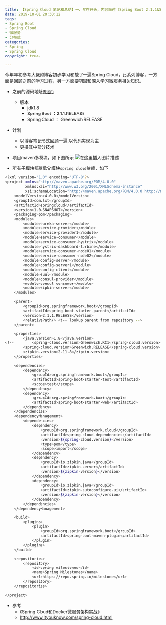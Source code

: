 ```yaml
---
title: 【Spring Cloud 笔记和总结】一、写在开头，内容简述（Spring Boot 2.1.1&Spring Cloud Greenwich.RELEASE）
date: 2019-10-01 20:30:12
tags:
- Spring Boot
- Spring Cloud 
- 微服务
- 分布式
categories:
- Spring
- Spring Cloud 
copyright: true。

---
```


今年年初参考大佬的博客初步学习和敲了一遍Spring Cloud，此系列博客，一方面是回顾之前的学习过程，另一方面要巩固和深入学习微服务相关知识。

<!--more-->

- 之前的源码地址[`传送门`](https://github.com/hdlxt/springcloud)
	- 版本
		- jdk1.8
		- Spring Boot ：2.1.1.RELEASE
		- Spring Cloud ： Greenwich.RELEASE
- 计划
	- 以博客笔记形式回顾一遍,以代码实现为主
	- 更换其中部分技术

- 项目maven多模块，如下图所示
![在这里插入图片描述](https://img-blog.csdnimg.cn/20191122210944629.png?x-oss-process=image/watermark,type_ZmFuZ3poZW5naGVpdGk,shadow_10,text_aHR0cHM6Ly9ibG9nLmNzZG4ubmV0L3FxXzI1MjgzNzA5,size_16,color_FFFFFF,t_70)
- 所有子模块都继承父模块`spring cloud`依赖，如下

```bash
<?xml version="1.0" encoding="UTF-8"?>
<project xmlns="http://maven.apache.org/POM/4.0.0"
         xmlns:xsi="http://www.w3.org/2001/XMLSchema-instance"
         xsi:schemaLocation="http://maven.apache.org/POM/4.0.0 http://maven.apache.org/xsd/maven-4.0.0.xsd">
    <modelVersion>4.0.0</modelVersion>
    <groupId>com.lxt</groupId>
    <artifactId>springcloud</artifactId>
    <version>1.0-SNAPSHOT</version>
    <packaging>pom</packaging>
    <modules>
        <module>eureka-server</module>
        <module>service-provider</module>
        <module>service-provider1</module>
        <module>service-consumer</module>
        <module>service-consumer-hystrix</module>
        <module>hystrix-dashboard-turbine</module>
        <module>service-consumer-node01</module>
        <module>service-consumer-node02</module>
        <module>config-server</module>
        <module>config-server1</module>
        <module>config-client</module>
        <module>zuul</module>
        <module>consul-provider</module>
        <module>consul-consumer</module>
        <module>zipkin-server</module>
    </modules>

    <parent>
        <groupId>org.springframework.boot</groupId>
        <artifactId>spring-boot-starter-parent</artifactId>
        <version>2.1.1.RELEASE</version>
        <relativePath/> <!-- lookup parent from repository -->
    </parent>

    <properties>
        <java.version>1.8</java.version>
<!--        <spring-cloud.version>Greenwich.RC1</spring-cloud.version>-->
        <spring-cloud.version>Greenwich.RELEASE</spring-cloud.version>
        <zipkin-version>2.11.8</zipkin-version>
    </properties>

    <dependencies>
        <dependency>
            <groupId>org.springframework.boot</groupId>
            <artifactId>spring-boot-starter-test</artifactId>
            <scope>test</scope>
        </dependency>
        <dependency>
            <groupId>org.springframework.boot</groupId>
            <artifactId>spring-boot-starter-web</artifactId>
        </dependency>
    </dependencies>
    <dependencyManagement>
        <dependencies>
            <dependency>
                <groupId>org.springframework.cloud</groupId>
                <artifactId>spring-cloud-dependencies</artifactId>
                <version>${spring-cloud.version}</version>
                <type>pom</type>
                <scope>import</scope>
            </dependency>
            <dependency>
                <groupId>io.zipkin.java</groupId>
                <artifactId>zipkin-server</artifactId>
                <version>${zipkin-version}</version>
            </dependency>
            <dependency>
                <groupId>io.zipkin.java</groupId>
                <artifactId>zipkin-autoconfigure-ui</artifactId>
                <version>${zipkin-version}</version>
            </dependency>
        </dependencies>
    </dependencyManagement>

    <build>
        <plugins>
            <plugin>
                <groupId>org.springframework.boot</groupId>
                <artifactId>spring-boot-maven-plugin</artifactId>
            </plugin>
        </plugins>
    </build>

    <repositories>
        <repository>
            <id>spring-milestones</id>
            <name>Spring Milestones</name>
            <url>https://repo.spring.io/milestone</url>
        </repository>
    </repositories>

</project>
```

- 参考
	- 《Spring Cloud和Docker微服务架构实战》
	- 	 http://www.ityouknow.com/spring-cloud.html